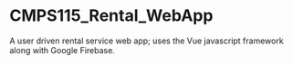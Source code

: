 # CMPS115_Rental_WebApp
A user driven rental service web app; uses the Vue javascript framework along with Google Firebase.
